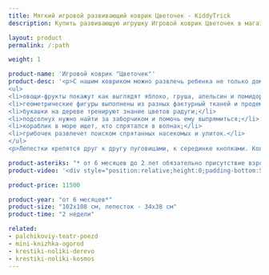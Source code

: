 ```yaml
---
title: Мягкий игровой развивающий коврик Цветочек - KiddyTrick
description: Купить развивающую игрушку Игровой коврик Цветочек в магазине KiddyTrick

layout: product
permalink: /:path

weight: 1

product-name: 'Игровой коврик "Цветочек"'
product-desc: '<p>С нашим ковриком можно развлечь ребенка не только дома и на природе, но и в поездке - он разборный и мягкий. Выполнен в виде цветка с серединкой, на которую можно посадить малыша.</p> 
<ul>
<li>овощи-фрукты покажут как выглядят яблоко, груша, апельсин и помидор снаружи и внутри;</li>
<li>геометрические фигуры выполнены из разных фактурный тканей и продемонстрируют шесть видов эмоций;</li>
<li>букашки на дереве тренируют знание цветов радуги;</li>
<li>подсолнух нужно найти за заборчиком и помочь ему выпрямиться;</li>
<li>кораблик в море ищет, кто спрятался в волнах;</li>
<li>грибочек развлечет поиском спрятанных насекомых и улиток.</li>
</ul>
<p>Лепестки крепятся друг к другу пуговицами, к серединке кнопками. Коврик складывается гармошкой и фиксируется застежкой.</p>'

product-asteriks: "* от 6 месяцев до 2 лет обязательно присутствие взрослых, так как в коврике присутствуют съемные и пришивные детали, которые очень старательные детки могут проглотить."
product-video: '<div style="position:relative;height:0;padding-bottom:56.25%"><iframe src="https://www.youtube.com/embed/WYjzVDvghwA?ecver=2" width="640" height="360" frameborder="0" style="position:absolute;width:100%;height:100%;left:0" allowfullscreen></iframe></div>'

product-price: 11500

product-year: "от 6 месяцев*"
product-size: "102х108 см, лепесток - 34х38 см"
product-time: "2 недели"

related:
- palchikoviy-teatr-poezd
- mini-knizhka-ogorod
- krestiki-noliki-derevo
- krestiki-noliki-kosmos
---
```

	